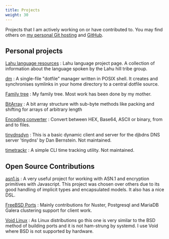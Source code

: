 ```yaml
---
title: Projects
weight: 30
---
```


Projects that I am actively working on or have contributed to. You may find
others on [my personal Git hosting](https://src.userspace.com.au) and
[GitHub](https://github.com/felix/).

## Personal projects

[Lahu language resources](http://lahu.felixhanley.info)
: Lahu language project page. A collection of information about the language
spoken by the Lahu hill tribe group.

[dm](http://src.userspace.com.au/dm/about/)
: A single-file "dotfile" manager written in POSIX shell. It creates and
synchronises symlinks in your home directory to a central dotfile source.

[Family tree](http://genealogy.felixhanley.info/)
: My family tree. Most work has been done by my mother.

[BitArray](https://src.userspace.com.au/bitarray/about/)
: A bit array structure with sub-byte methods like packing and shifting for
arrays of arbitrary length

[Encoding converter](/projects/encoding-converter/)
: Convert between HEX, Base64, ASCII or binary, from and to files.

[tinydnsdyn](https://src.userspace.com.au/tinydnsdyn/about/)
: This is a basic dynamic client and server for the djbdns DNS server 'tinydns'
by Dan Bernstein. Not maintained.

[timetrackr](https://src.userspace.com.au/timetrackr/about/)
: A simple CLI time tracking utility. Not maintained.

## Open Source Contributions

[asn1.js](https://github.com/felix/asn1.js)
: A very useful project for working with ASN.1 and encryption primitives with
Javascript. This project was chosen over others due to its good handling of
implicit types and encapsulated models. It also has a nice DSL.

[FreeBSD Ports](https://github.com/felix/freebsd-ports)
: Mainly contributions for Nuster, Postgresql and MariaDB Galera clustering
support for client work.

[Void Linux](https://github.com/felix/void-packages)
: As Linux distributions go this one is very similar to the BSD method of building
ports and it is not ham-strung by systemd. I use Void where BSD is not supported by
hardware.
